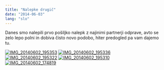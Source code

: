 ```yaml
---
title: "Nalepke drugič"
date: "2014-06-03"
lang: "slo"
---
```


Danes smo nalepili prvo pošiljko nalepk z najinimi partnerji odprave, avto se zelo lepo polni in dobiva čisto novo podobo, hiter predogled pa vam dajemo tu.

[![IMG_20140602_195353](images/IMG_20140602_195353-300x225.jpg)](http://gremovmongolijo.com/wp-content/uploads/2014/06/IMG_20140602_195353.jpg) [![IMG_20140602_195336](images/IMG_20140602_195336-300x225.jpg)](http://gremovmongolijo.com/wp-content/uploads/2014/06/IMG_20140602_195336.jpg) [![IMG_20140602_195322](images/IMG_20140602_195322-300x225.jpg)](http://gremovmongolijo.com/wp-content/uploads/2014/06/IMG_20140602_195322.jpg) [![IMG_20140602_195310](images/IMG_20140602_195310-300x225.jpg)](http://gremovmongolijo.com/wp-content/uploads/2014/06/IMG_20140602_195310.jpg) [![IMG_20140602_174819](images/IMG_20140602_174819-300x225.jpg)](http://gremovmongolijo.com/wp-content/uploads/2014/06/IMG_20140602_174819.jpg)
